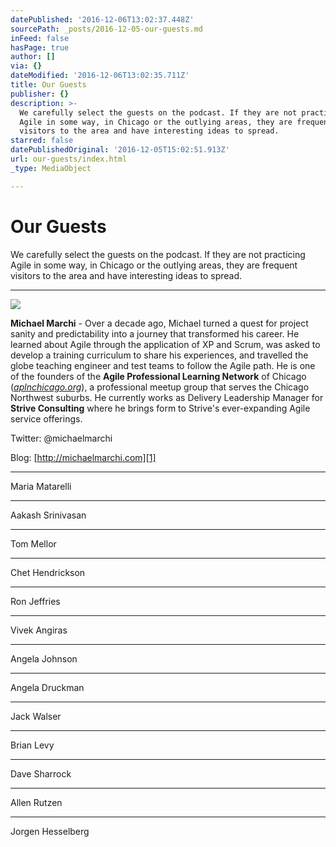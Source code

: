 ```yaml
---
datePublished: '2016-12-06T13:02:37.448Z'
sourcePath: _posts/2016-12-05-our-guests.md
inFeed: false
hasPage: true
author: []
via: {}
dateModified: '2016-12-06T13:02:35.711Z'
title: Our Guests
publisher: {}
description: >-
  We carefully select the guests on the podcast. If they are not practicing
  Agile in some way, in Chicago or the outlying areas, they are frequent
  visitors to the area and have interesting ideas to spread.
starred: false
datePublishedOriginal: '2016-12-05T15:02:51.913Z'
url: our-guests/index.html
_type: MediaObject

---
```

# Our Guests

We carefully select the guests on the podcast. If they are not practicing Agile in some way, in Chicago or the outlying areas, they are frequent visitors to the area and have interesting ideas to spread.

---

![](https://the-grid-user-content.s3-us-west-2.amazonaws.com/b6b9dbac-87c5-4e05-8a52-7cdc8b13cdb7.jpg)

**Michael Marchi** - Over a decade ago, Michael turned a quest for project sanity and predictability into a journey that transformed his career. He learned about Agile through the application of XP and Scrum, was asked to develop a training curriculum to share his experiences, and travelled the globe teaching engineer and test teams to follow the Agile path. He is one of the founders of the **Agile Professional Learning Network** of Chicago (_[aplnchicago.org][0]_), a professional meetup group that serves the Chicago Northwest suburbs. He currently works as Delivery Leadership Manager for **Strive Consulting** where he brings form to Strive's ever-expanding Agile service offerings.

Twitter: @michaelmarchi

Blog: [http://michaelmarchi.com][1]

---

Maria Matarelli

---

Aakash Srinivasan

---

Tom Mellor

---

Chet Hendrickson

---

Ron Jeffries

---

Vivek Angiras

---

Angela Johnson

---

Angela Druckman

---

Jack Walser

---

Brian Levy

---

Dave Sharrock

---

Allen Rutzen

---

Jorgen Hesselberg

[0]: http://aplnchicago.org/
[1]: http://michaelmarchi.com/